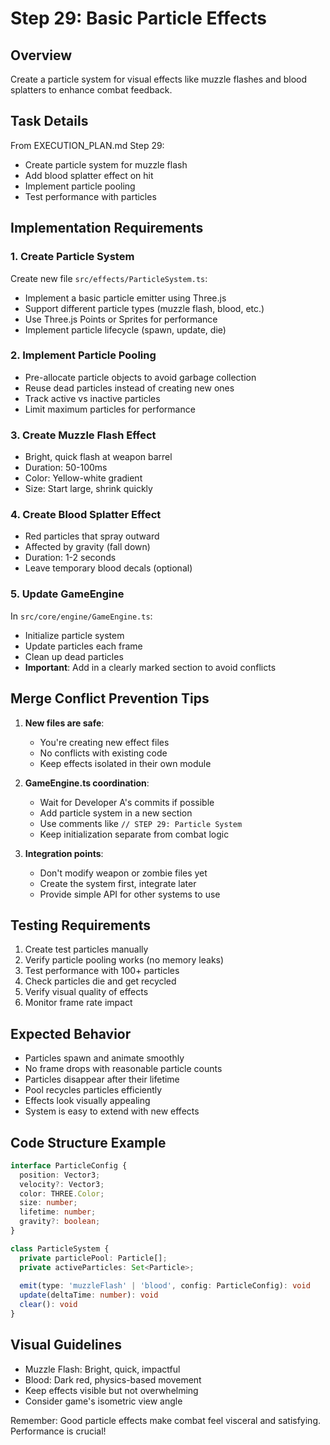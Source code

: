 # Step 29: Basic Particle Effects

## Overview
Create a particle system for visual effects like muzzle flashes and blood splatters to enhance combat feedback.

## Task Details
From EXECUTION_PLAN.md Step 29:
- Create particle system for muzzle flash
- Add blood splatter effect on hit
- Implement particle pooling
- Test performance with particles

## Implementation Requirements

### 1. Create Particle System
Create new file `src/effects/ParticleSystem.ts`:
- Implement a basic particle emitter using Three.js
- Support different particle types (muzzle flash, blood, etc.)
- Use Three.js Points or Sprites for performance
- Implement particle lifecycle (spawn, update, die)

### 2. Implement Particle Pooling
- Pre-allocate particle objects to avoid garbage collection
- Reuse dead particles instead of creating new ones
- Track active vs inactive particles
- Limit maximum particles for performance

### 3. Create Muzzle Flash Effect
- Bright, quick flash at weapon barrel
- Duration: 50-100ms
- Color: Yellow-white gradient
- Size: Start large, shrink quickly

### 4. Create Blood Splatter Effect
- Red particles that spray outward
- Affected by gravity (fall down)
- Duration: 1-2 seconds
- Leave temporary blood decals (optional)

### 5. Update GameEngine
In `src/core/engine/GameEngine.ts`:
- Initialize particle system
- Update particles each frame
- Clean up dead particles
- **Important**: Add in a clearly marked section to avoid conflicts

## Merge Conflict Prevention Tips
1. **New files are safe**:
   - You're creating new effect files
   - No conflicts with existing code
   - Keep effects isolated in their own module

2. **GameEngine.ts coordination**:
   - Wait for Developer A's commits if possible
   - Add particle system in a new section
   - Use comments like `// STEP 29: Particle System`
   - Keep initialization separate from combat logic

3. **Integration points**:
   - Don't modify weapon or zombie files yet
   - Create the system first, integrate later
   - Provide simple API for other systems to use

## Testing Requirements
1. Create test particles manually
2. Verify particle pooling works (no memory leaks)
3. Test performance with 100+ particles
4. Check particles die and get recycled
5. Verify visual quality of effects
6. Monitor frame rate impact

## Expected Behavior
- Particles spawn and animate smoothly
- No frame drops with reasonable particle counts
- Particles disappear after their lifetime
- Pool recycles particles efficiently
- Effects look visually appealing
- System is easy to extend with new effects

## Code Structure Example
```typescript
interface ParticleConfig {
  position: Vector3;
  velocity?: Vector3;
  color: THREE.Color;
  size: number;
  lifetime: number;
  gravity?: boolean;
}

class ParticleSystem {
  private particlePool: Particle[];
  private activeParticles: Set<Particle>;
  
  emit(type: 'muzzleFlash' | 'blood', config: ParticleConfig): void
  update(deltaTime: number): void
  clear(): void
}
```

## Visual Guidelines
- Muzzle Flash: Bright, quick, impactful
- Blood: Dark red, physics-based movement
- Keep effects visible but not overwhelming
- Consider game's isometric view angle

Remember: Good particle effects make combat feel visceral and satisfying. Performance is crucial!